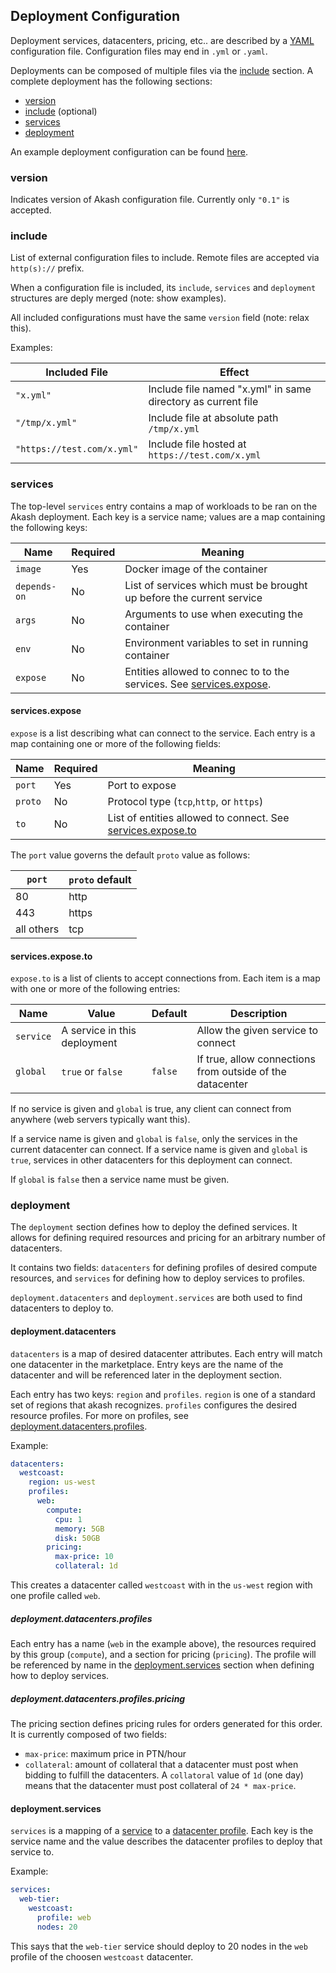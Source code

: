 ## Deployment Configuration

Deployment services, datacenters, pricing, etc.. are described by a [YAML](http://www.yaml.org/start.html) configuration file.  Configuration files may end in `.yml` or `.yaml`.

Deployments can be composed of multiple files via the [include](#include) section.  A complete deployment has the following sections:

 * [version](#version)
 * [include](#include) (optional)
 * [services](#include)
 * [deployment](#deployment)

An example deployment configuration can be found [here](deployment.yml).

### version

Indicates version of Akash configuration file.  Currently only `"0.1"` is accepted.

### include

List of external configuration files to include.  Remote files are accepted via `http(s)://` prefix.

When a configuration file is included, its `include`, `services` and `deployment` structures are deply merged (note: show examples).

All included configurations must have the same `version` field (note: relax this).

Examples:

| Included File | Effect |
| --- | --- |
| `"x.yml"` | Include file named "x.yml" in same directory as current file |
| `"/tmp/x.yml"` | Include file at absolute path `/tmp/x.yml` |
| `"https://test.com/x.yml"` | Include file hosted at `https://test.com/x.yml` |

### services

The top-level `services` entry contains a map of workloads to be ran on the Akash deployment.  Each key is a service name; values are a map containing the following keys:

| Name | Required | Meaning |
| --- | --- | --- |
| `image` | Yes | Docker image of the container |
| `depends-on` | No | List of services which must be brought up before the current service |
| `args` | No | Arguments to use when executing the container |
| `env` |  No | Environment variables to set in running container |
| `expose` | No | Entities allowed to connec to to the services.  See [services.expose](#servicesexpose). |

#### services.expose

`expose` is a list describing what can connect to the service.  Each entry is a map containing one or more of the following fields:

| Name | Required | Meaning |
|--- | --- | --- |
| `port` | Yes | Port to expose |
| `proto` | No | Protocol type (`tcp`,`http`, or `https`) |
| `to` | No | List of entities allowed to connect.  See [services.expose.to](#servicesexposeto) |

The `port` value governs the default `proto` value as follows:

| `port` | `proto` default |
| --- | --- |
| 80 | http |
| 443 | https |
| all others | tcp |

#### services.expose.to

`expose.to` is a list of clients to accept connections from.  Each item is a map with one or more of the following entries:

| Name | Value | Default | Description |
| --- | --- | --- | --- |
| `service` | A service in this deployment | | Allow the given service to connect |
| `global`  | `true` or `false` | `false` | If true, allow connections from outside of the datacenter |


If no service is given and `global` is true, any client can connect from anywhere (web servers typically want this).

If a service name is given and `global` is `false`, only the services in the current datacenter can connect.
If a service name is given and `global` is `true`, services in other datacenters for this deployment can connect.

If `global` is `false` then a service name must be given.

### deployment

The `deployment` section defines how to deploy the defined services.  It allows for defining required resources and pricing for an arbitrary number of datacenters.

It contains two fields: `datacenters` for defining profiles of desired compute resources, and `services` for defining how to deploy services to profiles.

`deployment.datacenters` and `deployment.services` are both used to find datacenters to deploy to.

#### deployment.datacenters

`datacenters` is a map of desired datacenter attributes.  Each entry will match one datacenter in the marketplace.  Entry keys are the name of the datacenter and will be referenced later in the deployment section.

Each entry has two keys: `region` and `profiles`.  `region` is one of a standard set of regions that akash recognizes.  `profiles` configures the desired resource profiles.  For more on profiles, see [deployment.datacenters.profiles](#deploymentdatacentersprofiles).

Example:

```yaml
datacenters:
  westcoast:
    region: us-west
    profiles:
      web:
        compute:
          cpu: 1
          memory: 5GB
          disk: 50GB
        pricing:
          max-price: 10
          collateral: 1d
```

This creates a datacenter called `westcoast` with in the `us-west` region with one profile called `web`.

##### deployment.datacenters.profiles

Each entry has a name (`web` in the example above), the resources required by this group (`compute`), and a section for pricing (`pricing`).  The profile will be referenced by name in the [deployment.services](#deploymentservices) section when defining how to deploy services.

##### deployment.datacenters.profiles.pricing

The pricing section defines pricing rules for orders generated for this order.  It is currently composed of two fields:

 * `max-price`: maximum price in PTN/hour
 * `collateral`: amount of collateral that a datacenter must post when bidding to fulfill the datacenters.  A `collatoral` value of `1d` (one day) means that the datacenter must post collateral of `24 * max-price`.

#### deployment.services

`services` is a mapping of a [service](#services) to a [datacenter profile](#deploymentdatacenters).  Each key is the service name and the value describes
the datacenter profiles to deploy that service to.

Example:

```yaml
services:
  web-tier:
    westcoast:
      profile: web
      nodes: 20
```

This says that the `web-tier` service should deploy to 20 nodes in the `web` profile of the choosen `westcoast` datacenter.
